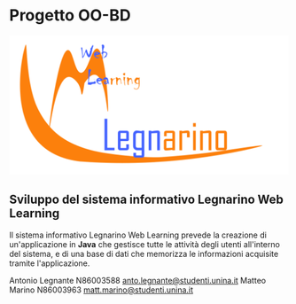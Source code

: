 # Progetto OO-BD
![Legnarino Web Learning App](https://github.com/Mathieus99/Progetto_OO_BD/blob/main/Legnarino_WL_Loghi/Legnarino_Logo_GitHub.png)

## Sviluppo del sistema informativo Legnarino Web Learning
Il sistema informativo Legnarino Web Learning prevede la creazione di un'applicazione in **Java** che gestisce tutte le attività degli utenti all'interno del sistema, e di una base di dati che memorizza le informazioni acquisite tramite l'applicazione.




Antonio Legnante N86003588 anto.legnante@studenti.unina.it
Matteo Marino N86003963 matt.marino@studenti.unina.it
